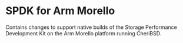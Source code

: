 # SPDK for Arm Morello

Contains changes to support native builds of the Storage Performance Development Kit on the Arm Morello platform running CheriBSD.
